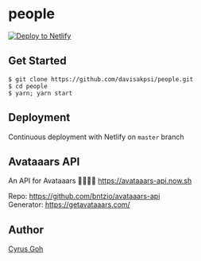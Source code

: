 # people

<!-- Markdown snippet -->
[![Deploy to Netlify](https://www.netlify.com/img/deploy/button.svg)](https://app.netlify.com/start/deploy?repository=https://github.com/lovincyrus/people)

## Get Started
```
$ git clone https://github.com/davisakpsi/people.git
$ cd people
$ yarn; yarn start
```

## Deployment
Continuous deployment with Netlify on `master` branch

## Avataaars API
An API for Avataaars 👨‍👩‍👧‍👦 https://avataaars-api.now.sh

Repo: https://github.com/bntzio/avataaars-api <br/>
Generator: https://getavataaars.com/

## Author
[Cyrus Goh](https://github.com/lovincyrus)